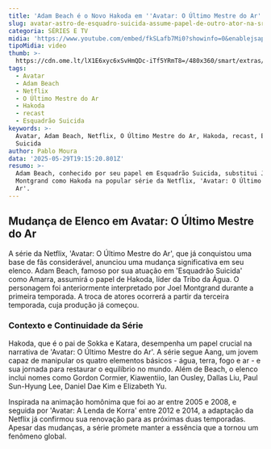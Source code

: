 ```yaml
---
title: 'Adam Beach é o Novo Hakoda em ''Avatar: O Último Mestre do Ar'' da Netflix'
slug: avatar-astro-de-esquadro-suicida-assume-papel-de-outro-ator-na-srie
categoria: SÉRIES E TV
midia: 'https://www.youtube.com/embed/fkSLafb7Mi0?showinfo=0&enablejsapi=1'
tipoMidia: video
thumb: >-
  https://cdn.ome.lt/lX1E6xyc6xSvHmQDc-iTf5YRmT8=/480x360/smart/extras/conteudos/Captura_de_Tela_2025-05-29_as_15.44.25.png
tags:
  - Avatar
  - Adam Beach
  - Netflix
  - O Último Mestre do Ar
  - Hakoda
  - recast
  - Esquadrão Suicida
keywords: >-
  Avatar, Adam Beach, Netflix, O Último Mestre do Ar, Hakoda, recast, Esquadrão
  Suicida
author: Pablo Moura
data: '2025-05-29T19:15:20.801Z'
resumo: >-
  Adam Beach, conhecido por seu papel em Esquadrão Suicida, substitui Joel
  Montgrand como Hakoda na popular série da Netflix, 'Avatar: O Último Mestre do
  Ar'.
---
```


## Mudança de Elenco em Avatar: O Último Mestre do Ar

A série da Netflix, 'Avatar: O Último Mestre do Ar', que já conquistou uma base de fãs considerável, anunciou uma mudança significativa em seu elenco. Adam Beach, famoso por sua atuação em 'Esquadrão Suicida' como Amarra, assumirá o papel de Hakoda, líder da Tribo da Água. O personagem foi anteriormente interpretado por Joel Montgrand durante a primeira temporada. A troca de atores ocorrerá a partir da terceira temporada, cuja produção já começou.

### Contexto e Continuidade da Série

Hakoda, que é o pai de Sokka e Katara, desempenha um papel crucial na narrativa de 'Avatar: O Último Mestre do Ar'. A série segue Aang, um jovem capaz de manipular os quatro elementos básicos - água, terra, fogo e ar - e sua jornada para restaurar o equilíbrio no mundo. Além de Beach, o elenco inclui nomes como Gordon Cormier, Kiawentiio, Ian Ousley, Dallas Liu, Paul Sun-Hyung Lee, Daniel Dae Kim e Elizabeth Yu.

Inspirada na animação homônima que foi ao ar entre 2005 e 2008, e seguida por 'Avatar: A Lenda de Korra' entre 2012 e 2014, a adaptação da Netflix já confirmou sua renovação para as próximas duas temporadas. Apesar das mudanças, a série promete manter a essência que a tornou um fenômeno global.
